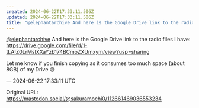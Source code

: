 ```yaml
---
created: 2024-06-22T17:33:11.506Z
updated: 2024-06-22T17:33:11.506Z
title: "@elephantarchive And here is the Google Drive link to the radio files I have: ht[...]"
---
```


<p><span class="h-card" translate="no"><a href="https://mastodon.social/@elephantarchive" class="u-url mention">@<span>elephantarchive</span></a></span> And here is the Google Drive link to the radio files I have: <a href="https://drive.google.com/file/d/1-tLAIZ0LrMslXXaYzb174BCmoZXUmxym/view?usp=sharing" target="_blank" rel="nofollow noopener noreferrer" translate="no"><span class="invisible">https://</span><span class="ellipsis">drive.google.com/file/d/1-tLAI</span><span class="invisible">Z0LrMslXXaYzb174BCmoZXUmxym/view?usp=sharing</span></a></p><p>Let me know if you finish copying as it consumes too much space (about 8GB) of my Drive 😅</p>

&mdash; 2024-06-22 17:33:11 UTC

Original URL: https://mastodon.social/@sakuramochi0/112661469036553234
